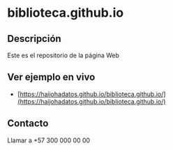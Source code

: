 # biblioteca.github.io

## Descripción

Este es el repositorio de la página Web

## Ver ejemplo en vivo
- [https://haijohadatos.github.io/biblioteca.github.io/](https://haijohadatos.github.io/biblioteca.github.io/)

## Contacto
Llamar a +57 300 000 00 00
